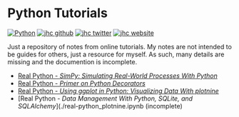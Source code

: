 # Python Tutorials

[![Python](https://img.shields.io/badge/Python-tutorials-3776AB.svg?style=flat&logo=Python)](https://www.rstudio.com)
[![jhc github](https://img.shields.io/badge/GitHub-jhrcook-181717.svg?style=flat&logo=github)](https://github.com/jhrcook)
[![jhc twitter](https://img.shields.io/badge/Twitter-@JoshDoesA-00aced.svg?style=flat&logo=twitter)](https://twitter.com/JoshDoesa)
[![jhc website](https://img.shields.io/badge/Website-Joshua_Cook-5087B2.svg?style=flat&logo=telegram)](https://joshuacook.netlify.com)

Just a repository of notes from online tutorials.
My notes are not intended to be guides for others, just a resource for myself.
As such, many details are missing and the documention is incomplete.

- [Real Python - *SimPy: Simulating Real-World Processes With Python*](./real-python_simpy.ipynb)
- [Real Python - *Primer on Python Decorators*](./real-python_decorators.ipynb)
- [Real Python - *Using ggplot in Python: Visualizing Data With plotnine*](./real-python_plotnine.ipynb)
- [Real Python - *Data Management With Python, SQLite, and SQLAlchemy*](./real-python_plotnine.ipynb (incomplete)
